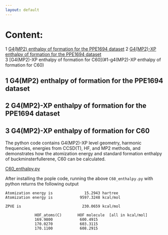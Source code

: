 ```yaml
---
layout: default
---
```

# Content:
1 [G4(MP2) enthalpy of formation for the PPE1694 dataset](#1-g4(MP2)-enthalpy-of-formation-for-the-PPE1694-dataset) 
2 [G4(MP2)-XP enthalpy of formation for the PPE1694 dataset](#1-g4(MP2)-XP-enthalpy-of-formation-for-the-PPE1694-dataset)  
3 [G4(MP2)-XP enthalpy of formation for C60](#1-g4(MP2)-XP enthalpy of formation for C60)  

## 1 G4(MP2) enthalpy of formation for the PPE1694 dataset

## 2 G4(MP2)-XP enthalpy of formation for the PPE1694 dataset

## 3 G4(MP2)-XP enthalpy of formation for C60
The python code contains G4(MP2)-XP level geometry, harmonic frequencies, energies from CCSD(T), HF, and MP2 methods, and demonstrates how the atomization energy and standard formation enthalpy of buckminsterfullerene, C60 can be calculated.

[C60_enthalpy.py](https://github.com/moldis-group/pople/blob/main/benchmarks/C60_enthalpy.py)

After installing the pople code, running the above `C60_enthalpy.py` with python returns the following output

```
Atomization energy is              15.2943 hartree    
Atomization energy is            9597.3248 kcal/mol    

ZPVE is                           230.0659 kcal/mol    

             HOF_atoms(C)       HOF molecule  [all in kcal/mol]
             169.9800            600.4915
             170.0270            603.3115
             170.1100            608.2915
```
